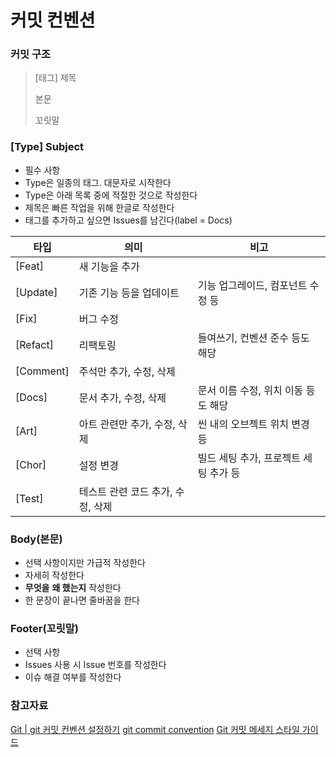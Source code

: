# 커밋 컨벤션

### 커밋 구조
> [태그] 제목
>
> 본문
>
> 꼬릿말


### [Type] Subject
- 필수 사항
- Type은 일종의 태그. 대문자로 시작한다
- Type은 아래 목록 중에 적절한 것으로 작성한다
- 제목은 빠른 작업을 위해 한글로 작성한다
- 태그를 추가하고 싶으면 Issues를 남긴다(label = Docs)

|타입|의미|비고|
|--|--|--|
|[Feat] | 새 기능을 추가 | |
|[Update] | 기존 기능 등을 업데이트 | 기능 업그레이드, 컴포넌트 수정 등 |
|[Fix] | 버그 수정 | |
|[Refact] | 리팩토링| 들여쓰기, 컨벤션 준수 등도 해당|
|[Comment] | 주석만 추가, 수정, 삭제 |  |
|[Docs] | 문서 추가, 수정, 삭제 | 문서 이름 수정, 위치 이동 등도 해당 |
|[Art] | 아트 관련만 추가, 수정, 삭제 | 씬 내의 오브젝트 위치 변경 등 |
|[Chor] | 설정 변경 | 빌드 세팅 추가, 프로젝트 세팅 추가 등 |
|[Test] | 테스트 관련 코드 추가, 수정, 삭제 | |


### Body(본문)
- 선택 사항이지만 가급적 작성한다
- 자세히 작성한다
- **무엇을** **왜 했는지** 작성한다
- 한 문장이 끝나면 줄바꿈을 한다

### Footer(꼬릿말)
- 선택 사항
- Issues 사용 시 Issue 번호를 작성한다
- 이슈 해결 여부를 작성한다


### 참고자료
[Git | git 커밋 컨벤션 설정하기](https://velog.io/@shin6403/Git-git-%EC%BB%A4%EB%B0%8B-%EC%BB%A8%EB%B2%A4%EC%85%98-%EC%84%A4%EC%A0%95%ED%95%98%EA%B8%B0)
[git commit convention](velog.io/@junho5336/git-commit-convention)
[Git 커밋 메세지 스타일 가이드](https://siyoon210.tistory.com/56)

